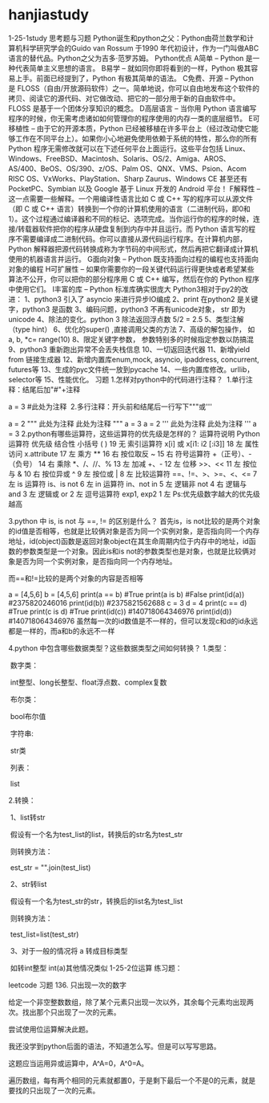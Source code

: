 # hanjiastudy
1-25-1study
思考题与习题
Python诞生和python之父：Python由荷兰数学和计算机科学研究学会的Guido van Rossum 于1990 年代初设计，作为一门叫做ABC语言的替代品。Python之父为吉多·范罗苏姆。
Python优点
A简单 – Python 是一种代表简单主义思想的语言。
B易学 – 就如同你即将看到的一样，Python 极其容易上手。前面已经提到了，Python 有极其简单的语法。
C免费、开源 – Python 是 FLOSS（自由/开放源码软件）之一。简单地说，你可以自由地发布这个软件的拷贝、阅读它的源代码、对它做改动、把它的一部分用于新的自由软件中。FLOSS 是基于一个团体分享知识的概念。
D高层语言 – 当你用 Python 语言编写程序的时候，你无需考虑诸如如何管理你的程序使用的内存一类的底层细节。
E可移植性 – 由于它的开源本质，Python 已经被移植在许多平台上（经过改动使它能够工作在不同平台上）。如果你小心地避免使用依赖于系统的特性，那么你的所有 Python 程序无需修改就可以在下述任何平台上面运行。这些平台包括 Linux、Windows、FreeBSD、Macintosh、Solaris、OS/2、Amiga、AROS、AS/400、BeOS、OS/390、z/OS、Palm OS、QNX、VMS、Psion、Acom RISC OS、VxWorks、PlayStation、Sharp Zaurus、Windows CE 甚至还有 PocketPC、Symbian 以及 Google 基于 Linux 开发的 Android 平台！
F解释性 – 这一点需要一些解释。一个用编译性语言比如 C 或 C++ 写的程序可以从源文件（即 C 或 C++ 语言）转换到一个你的计算机使用的语言（二进制代码，即0和1）。这个过程通过编译器和不同的标记、选项完成。当你运行你的程序的时候，连接/转载器软件把你的程序从硬盘复制到内存中并且运行。而 Python 语言写的程序不需要编译成二进制代码。你可以直接从源代码运行程序。在计算机内部，Python 解释器把源代码转换成称为字节码的中间形式，然后再把它翻译成计算机使用的机器语言并运行。
G面向对象 – Python 既支持面向过程的编程也支持面向对象的编程
H可扩展性 – 如果你需要你的一段关键代码运行得更快或者希望某些算法不公开，你可以把你的部分程序用 C 或 C++ 编写，然后在你的 Python 程序中使用它们。
I丰富的库 – Python 标准库确实很庞大
Python3相对于py2的改进：
1、python3 引入了 asyncio 来进行异步IO编成
2、print 在python2 是关键字，python3 是函数
3、编码问题，python3 不再有unicode对象， str 即为unicode
4、除法的变化。python 3 除法返回浮点数 5/2 = 2.5
5、类型注解（type hint）
6、优化的super() ,直接调用父类的方法
7、高级的解包操作， 如 a, b, *c= range(10)
8、限定关键字参数， 参数特别多的时候指定参数以防搞混
9、python3 重新跑出异常不会丢失栈信息
10、一切返回迭代器
11、新增yield from 链接生成器
12、新增内置库enum,mock, asyncio, ipaddress, concurrent, futures等
13、生成的pyc文件统一放到pycache
14、一些内置库修改。urllib，selector等
15、性能优化。
习题
1.怎样对python中的代码进行注释？
​ 1.单行注释：结尾后加"#"+注释

a = 3     #此处为注释
​ 2.多行注释：开头前和结尾后一行写下"""或'''

a = 2
"""
此处为注释
此处为注释
"""
a = 3
a = 2
'''
此处为注释
此处为注释
'''
a = 3
2.python有哪些运算符，这些运算符的优先级是怎样的？
运算符说明	Python运算符	优先级	结合性
小括号	( )	19	无
索引运算符	x[i] 或 x[i1: i2 [:i3]]	18	左
属性访问	x.attribute	17	左
乘方	**	16	右
按位取反	~	15	右
符号运算符	+（正号）、-（负号）	14	右
乘除	*、/、//、%	13	左
加减	+、-	12	左
位移	>>、<<	11	左
按位与	&	10	右
按位异或	^	9	左
按位或	|	8	左
比较运算符	==、!=、>、>=、<、<=	7	左
is 运算符	is、is not	6	左
in 运算符	in、not in	5	左
逻辑非	not	4	右
逻辑与	and	3	左
逻辑或	or	2	左
逗号运算符	exp1, exp2	1	左
Ps:优先级数字越大的优先级越高

3.python 中 is, is not 与 ==, != 的区别是什么？
首先is，is not比较的是两个对象的id值是否相等，也就是比较俩对象是否为同一个实例对象，是否指向同一个内存地址，id(object)函数是返回对象object在其生命周期内位于内存中的地址，id函数的参数类型是一个对象。因此is和is not的参数类型也是对象，也就是比较俩对象是否为同一个实例对象，是否指向同一个内存地址。

而==和!=比较的是两个对象的内容是否相等

a = [4,5,6]
b = [4,5,6]
print(a == b)       #True
print(a is b)       #False
print(id(a))        #2375820246016
print(id(b))        #2375821562688
c = 3
d = 4
print(c == d)       #True
print(c is d)       #True
print(id(c))        #140718064346976
print(id(d))        #140718064346976
虽然每一次的id数值是不一样的，但可以发现c和d的id永远都是一样的，而a和b的永远不一样

4.python 中包含哪些数据类型？这些数据类型之间如何转换？
1.类型：

​ 数字类：

​ int整型、long长整型、float浮点数、complex复数

​ 布尔类：

​ bool布尔值

​ 字符串:

​ str类

​ 列表：

​ list

2.转换：

​ 1、list转str

​ 假设有一个名为test_list的list，转换后的str名为test_str

​ 则转换方法：

​ est_str = "".join(test_list)

​ 2、str转list

​ 假设有一个名为test_str的str，转换后的list名为test_list

​ 则转换方法：

​ test_list=list(test_str)

​ 3、对于一般的情况将 a 转成目标类型

​ 如转int整型 int(a)其他情况类似
1-25-2位运算
练习题：

leetcode 习题 136. 只出现一次的数字

给定一个非空整数数组，除了某个元素只出现一次以外，其余每个元素均出现两次。找出那个只出现了一次的元素。

尝试使用位运算解决此题。

我还没学到python后面的语法，不知道怎么写。但是可以写写思路。

这题应当运用异或运算中，A^A=0，A^0=A。

遍历数组，每有两个相同的元素就都置0，于是剩下最后一个不是0的元素，就是要找的只出现了一次的元素。


